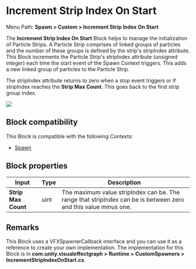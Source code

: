 # Increment Strip Index On Start

Menu Path: **Spawn > Custom > Increment Strip Index On Start**

The **Increment Strip Index On Start** Block helps to manage the initialization of Particle Strips. A Particle Strip comprises of linked groups of particles and the number of these groups is defined by the strip's stripIndex attribute. This Block increments the Particle Strip's stripIndex attribute (unsigned integer) each time the start event of the Spawn Context triggers. This adds a new linked group of particles to the Particle Strip.

The stripIndex attribute returns to zero when a stop event triggers or if stripIndex reaches the **Strip Max Count**. This goes back to the first strip group index.

![](Images/Block-IncrementStripIndexOnStartExample.gif)

## Block compatibility

This Block is compatible with the following Contexts:

- [Spawn](Context-Spawn.md)

## Block properties

| **Input**           | **Type** | **Description**                                              |
| ------------------- | -------- | ------------------------------------------------------------ |
| **Strip Max Count** | uint     | The maximum value stripIndex can be. The range that stripIndex can be is between zero and this value minus one. |

## Remarks
This Block uses a VFXSpawnerCallback interface and you can use it as a reference to create your own implementation. The implementation for this Block is in **com.unity.visualeffectgraph > Runtime > CustomSpawners > IncrementStripIndexOnStart.cs**.
